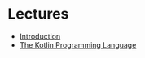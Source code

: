 # Lectures

* [Introduction](https://docs.google.com/presentation/d/11-ik6Arr4GhXDJVde7R_XDhW98QI2NFD8QXXYsWAaTU/edit?usp=sharing)
* [The Kotlin Programming Language](https://docs.google.com/presentation/d/1N4maPXHjq0L4SwNajw3eazI_6_j_64kwgWEsnq_5eV4/edit?usp=sharing)

